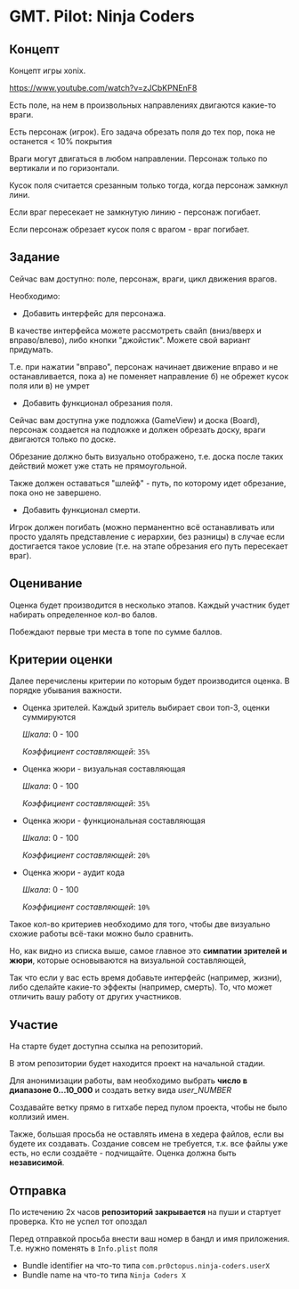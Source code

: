 # GMT. Pilot: Ninja Coders

## Концепт

Концепт игры xonix.

https://www.youtube.com/watch?v=zJCbKPNEnF8

Есть поле, на нем в произвольных направлениях двигаются какие-то враги.

Есть персонаж (игрок). Его задача обрезать поля до тех пор, пока не останется < 10% покрытия

Враги могут двигаться в любом направлении. Персонаж только по вертикали и по горизонтали.

Кусок поля считается срезанным только тогда, когда персонаж замкнул лини.

Если враг пересекает не замкнутую линию - персонаж погибает.

Если персонаж обрезает кусок поля с врагом - враг погибает.

## Задание

Сейчас вам доступно: поле, персонаж, враги, цикл движения врагов.

Необходимо:

- Добавить интерфейс для персонажа. 

В качестве интерфейса можете рассмотреть свайп (вниз/вверх и вправо/влево), либо кнопки "джойстик". Можете свой вариант придумать.

Т.е. при нажатии "вправо", персонаж начинает движение вправо и не останавливается, пока а) не поменяет направление б) не обрежет кусок поля или в) не умрет

- Добавить функционал обрезания поля.

Сейчас вам доступна уже подложка (GameView) и доска (Board), персонаж создается на подложке и должен обрезать доску, враги двигаются только по доске.

Обрезание должно быть визуально отображено, т.е. доска после таких действий может уже стать не прямоугольной.

Также должен оставаться "шлейф" - путь, по которому идет обрезание, пока оно не завершено.

- Добавить функционал смерти. 

Игрок должен погибать (можно перманентно всё останавливать или просто удалять представление с иерархии, без разницы) в случае если достигается такое условие (т.е. на этапе обрезания его путь пересекает враг).

## Оценивание

Оценка будет производится в несколько этапов. Каждый участник будет набирать определенное кол-во балов. 

Побеждают первые три места в топе по сумме баллов.

## Критерии оценки

Далее перечислены критерии по которым будет производится оценка.  В порядке убывания важности.

- Оценка зрителей. Каждый зритель выбирает свои топ-3, оценки суммируются

  *Шкала*: 0 - 100

  *Коэффициент составляющей*:  `35%`


- Оценка жюри - визуальная составляющая

  *Шкала*: 0 - 100

  *Коэффициент составляющей*:  `35%`


- Оценка жюри - функциональная составляющая 

  *Шкала*: 0 - 100

  *Коэффициент составляющей*:  `20%`


- Оценка жюри - аудит кода

  *Шкала*: 0 - 100

  *Коэффициент составляющей*:  `10%`


Такое кол-во критериев необходимо для того, чтобы две визуально схожие работы всё-таки можно было сравнить.

Но, как видно из списка выше, самое главное это **симпатии зрителей и жюри**, которые основываются на визуальной составляющей,

Так что если у вас есть время добавьте интерфейс (например, жизни), либо сделайте какие-то эффекты (например, смерть). То, что может отличить вашу работу от других участников.

## Участие

На старте будет доступна ссылка на репозиторий.

В этом репозитории будет находится проект на начальной стадии.

Для анонимизации работы, вам необходимо выбрать **число в диапазоне 0...10_000** и создать ветку вида *user_NUMBER*

Создавайте ветку прямо в гитхабе перед пулом проекта, чтобы не было коллизий имен.

Также, большая просьба не оставлять имена в хедера файлов, если вы будете их создавать. Создание совсем не требуется, т.к. все файлы уже есть, но если создаёте - подчищайте. Оценка должна быть **независимой**.

## Отправка

По истечению 2х часов **репозиторий закрывается** на пуши и стартует проверка. Кто не успел тот опоздал

Перед отправкой просьба внести ваш номер в бандл и имя приложения. Т.е. нужно поменять в `Info.plist` поля 

- Bundle identifier на что-то типа `com.pr0ctopus.ninja-coders.userX`
- Bundle name на что-то типа `Ninja Coders X`
